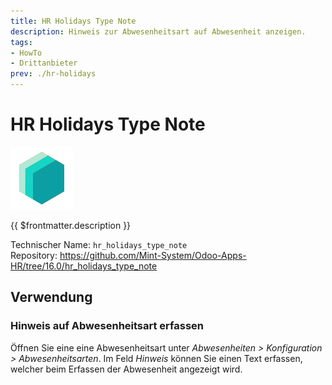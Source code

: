 ```yaml
---
title: HR Holidays Type Note
description: Hinweis zur Abwesenheitsart auf Abwesenheit anzeigen.
tags:
- HowTo
- Drittanbieter
prev: ./hr-holidays
---
```

# HR Holidays Type Note
![icon_oms_box](attachments/icons_odoo_mint_system.png)

{{ $frontmatter.description }}

Technischer Name: `hr_holidays_type_note`\
Repository: <https://github.com/Mint-System/Odoo-Apps-HR/tree/16.0/hr_holidays_type_note>

## Verwendung

### Hinweis auf Abwesenheitsart erfassen

Öffnen Sie eine eine Abwesenheitsart unter *Abwesenheiten > Konfiguration > Abwesenheitsarten*. Im Feld *Hinweis* können Sie einen Text erfassen, welcher beim Erfassen der Abwesenheit angezeigt wird.